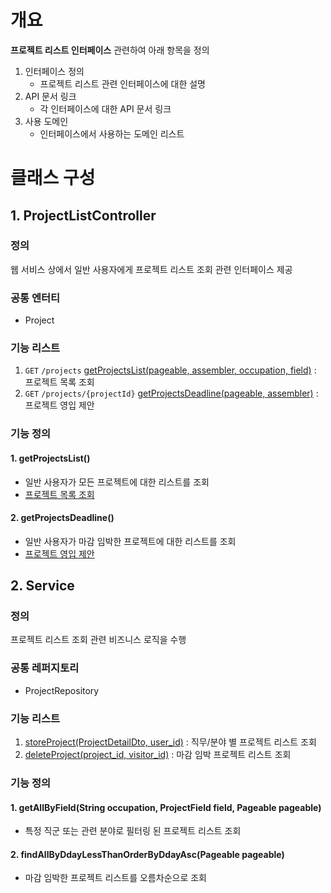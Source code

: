# 개요
**프로젝트 리스트 인터페이스** 관련하여 아래 항목을 정의
1. 인터페이스 정의
    - 프로젝트 리스트 관련 인터페이스에 대한 설명
2. API 문서 링크
    - 각 인터페이스에 대한 API 문서 링크
3. 사용 도메인
    - 인터페이스에서 사용하는 도메인 리스트

# 클래스 구성
## 1. ProjectListController
### 정의
웹 서비스 상에서 일반 사용자에게 프로젝트 리스트 조회 관련 인터페이스 제공

### 공통 엔터티
- Project

### 기능 리스트
1. `GET` `/projects` [getProjectsList(pageable, assembler, occupation, field)](#1-getprojectslist) : 프로젝트 목록 조회
2. `GET` `/projects/{projectId}` [getProjectsDeadline(pageable, assembler)](#2-getprojectsdeadline) : 프로젝트 영입 제안

### 기능 정의
#### 1. getProjectsList()
  - 일반 사용자가 모든 프로젝트에 대한 리스트를 조회
  - [프로젝트 목록 조회](https://egluuapi.codingnome.dev/docs/index.html#resourcesProjectList "해당 API 문서로 이동")

#### 2. getProjectsDeadline()
  - 일반 사용자가 마감 임박한 프로젝트에 대한 리스트를 조회
  - [프로젝트 영입 제안](https://egluuapi.codingnome.dev/docs/index.html#resourcesDeadlineProjectList "해당 API 문서로 이동")

## 2. Service
### 정의
프로젝트 리스트 조회 관련 비즈니스 로직을 수행

### 공통 레퍼지토리
  - ProjectRepository
  
### 기능 리스트
1. [storeProject(ProjectDetailDto, user_id)](#1-getallbyfieldstring-occupation-projectfield-field-pageable-pageable) : 직무/분야 별 프로젝트 리스트 조회
2. [deleteProject(project_id, visitor_id)](#2-findallbyddaylessthanorderbyddayascpageable-pageable) : 마감 임박 프로젝트 리스트 조회

### 기능 정의
#### 1. getAllByField(String occupation, ProjectField field, Pageable pageable)
  - 특정 직군 또는 관련 분야로 필터링 된 프로젝트 리스트 조회

#### 2. findAllByDdayLessThanOrderByDdayAsc(Pageable pageable)
  - 마감 임박한 프로젝트 리스트를 오름차순으로 조회